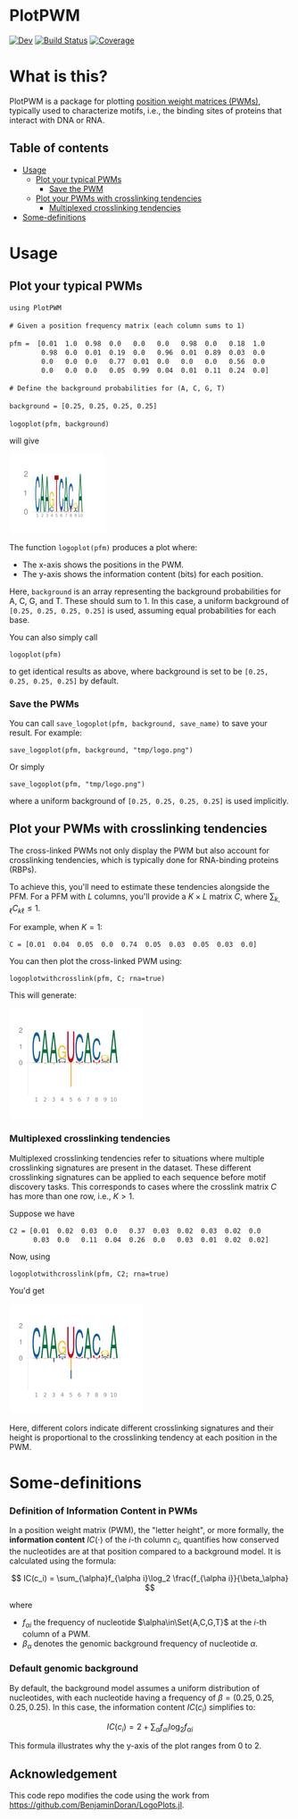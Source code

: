 # PlotPWM

[![Dev](https://img.shields.io/badge/docs-dev-blue.svg)](https://kchu25.github.io/PlotPWM.jl/dev/)
[![Build Status](https://github.com/kchu25/PlotPWM.jl/actions/workflows/CI.yml/badge.svg?branch=main)](https://github.com/kchu25/PlotPWM.jl/actions/workflows/CI.yml?query=branch%3Amain)
[![Coverage](https://codecov.io/gh/kchu25/PlotPWM.jl/branch/main/graph/badge.svg)](https://codecov.io/gh/kchu25/PlotPWM.jl)


# What is this?

PlotPWM is a package for plotting [position weight matrices (PWMs)](https://en.wikipedia.org/wiki/Position_weight_matrix), typically used to characterize motifs, i.e., the binding sites of proteins that interact with DNA or RNA.


## Table of contents

* [Usage](#Usage)  
   - [Plot your typical PWMs](#Plot-your-typical-PWMs)
      - [Save the PWM](#Save-the-PWMs)
   - [Plot your PWMs with crosslinking tendencies](#Plot-your-PWMs-with-crosslinking-tendencies)
      - [Multiplexed crosslinking tendencies](#Multiplexed-crosslinking-tendencies)
* [Some-definitions](#Some-definitions)

# Usage

## Plot your typical PWMs
```
using PlotPWM

# Given a position frequency matrix (each column sums to 1)

pfm =  [0.01  1.0  0.98  0.0   0.0   0.0   0.98  0.0   0.18  1.0
        0.98  0.0  0.01  0.19  0.0   0.96  0.01  0.89  0.03  0.0
        0.0   0.0  0.0   0.77  0.01  0.0   0.0   0.0   0.56  0.0
        0.0   0.0  0.0   0.05  0.99  0.04  0.01  0.11  0.24  0.0]

# Define the background probabilities for (A, C, G, T)

background = [0.25, 0.25, 0.25, 0.25]

logoplot(pfm, background)
```
will give

![pfm](demo/demo.png)

The function `logoplot(pfm)` produces a plot where:
- The x-axis shows the positions in the PWM. 
- The y-axis shows the information content (bits) for each position.

Here, `background` is an array representing the background probabilities for A, C, G, and T. These should sum to 1. In this case, a uniform background of `[0.25, 0.25, 0.25, 0.25]` is used, assuming equal probabilities for each base.

You can also simply call 
```
logoplot(pfm)
```
to get identical results as above, where background is set to be `[0.25, 0.25, 0.25, 0.25]` by default.

### Save the PWMs
You can call `save_logoplot(pfm, background, save_name)` to save your result. For example:
```
save_logoplot(pfm, background, "tmp/logo.png")
```
Or simply
```
save_logoplot(pfm, "tmp/logo.png")
```
where a uniform background of `[0.25, 0.25, 0.25, 0.25]` is used implicitly.


## Plot your PWMs with crosslinking tendencies

The cross-linked PWMs not only display the PWM but also account for crosslinking tendencies, which is typically done for RNA-binding proteins (RBPs).

To achieve this, you'll need to estimate these tendencies alongside the PFM. For a PFM with $L$ columns, you'll provide a $K \times L$ matrix $C$, where $\sum_{k,\ell}C_{k\ell} \leq 1$.

For example, when $K=1$:
```
C = [0.01  0.04  0.05  0.0  0.74  0.05  0.03  0.05  0.03  0.0] 
```
You can then plot the cross-linked PWM using:

```
logoplotwithcrosslink(pfm, C; rna=true)
```
This will generate:

![pfm](demo/demo2.png)

### Multiplexed crosslinking tendencies

Multiplexed crosslinking tendencies refer to situations where multiple crosslinking signatures are present in the dataset. These different crosslinking signatures can be applied to each sequence before motif discovery tasks. This corresponds to cases where the crosslink matrix $C$ has more than one row, i.e., $K > 1$.

Suppose we have 
```
C2 = [0.01  0.02  0.03  0.0   0.37  0.03  0.02  0.03  0.02  0.0
      0.03  0.0   0.11  0.04  0.26  0.0   0.03  0.01  0.02  0.02]
```
Now, using
```
logoplotwithcrosslink(pfm, C2; rna=true)
```
You'd get 

![pfm](demo/demo3.png)

Here, different colors indicate different crosslinking signatures and their height is proportional to the crosslinking tendency at each position in the PWM.



# Some-definitions

### Definition of Information Content in PWMs
In a position weight matrix (PWM), the "letter height", or more formally, the <b>information content</b> $IC(\cdot)$  of the $i$-th column $c_i$, quantifies how conserved the nucleotides are at that position compared to a background model. It is calculated using the formula:

$$
IC(c_i) = \sum_{\alpha}f_{\alpha i}\log_2 \frac{f_{\alpha i}}{\beta_\alpha}
$$

where 
- $f_{\alpha i}$ the frequency of nucleotide $\alpha\in\Set{A,C,G,T}$ at the $i$-th column of a PWM. 
- $\beta_\alpha$ denotes the genomic background frequency of nucleotide $\alpha$.

### Default genomic background
By default, the background model assumes a uniform distribution of nucleotides, with each nucleotide having a frequency of $\beta=(0.25, 0.25,0.25,0.25)$. In this case, the information content $IC(c_i)$ simplifies to:

$$IC(c_i)=2+\sum_{\alpha}f_{\alpha i}\log_2 f_{\alpha i}$$

This formula illustrates why the y-axis of the plot ranges from  $0$ to $2$.

## Acknowledgement
This code repo modifies the code using the work from https://github.com/BenjaminDoran/LogoPlots.jl.